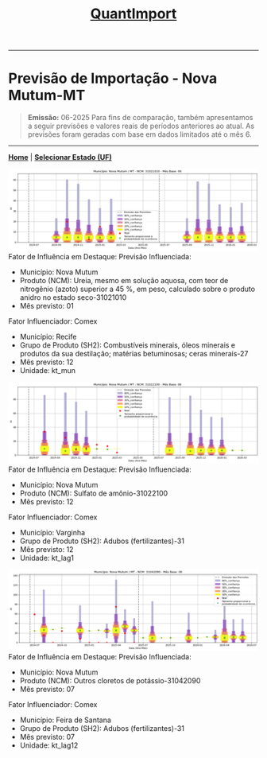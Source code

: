 <header>
    <h1><a href="https://quantimportbrazil.github.io/Sobre/">QuantImport</a></h1>
</header>

---

# Previsão de Importação - Nova Mutum-MT

> **Emissão:** 06-2025
> Para fins de comparação, também apresentamos a seguir previsões e valores reais de períodos anteriores ao atual.
> As previsões foram geradas com base em dados limitados até o mês 6.

---

**[Home](https://quantimportbrazil.github.io/Sobre/)** | **[Selecionar Estado (UF)](https://quantimportbrazil.github.io/Unidades_Federativas/)**


![Gráfico de Previsão](31021010.png)
Fator de Influência em Destaque:
Previsão Influenciada:
- Município: Nova Mutum
- Produto (NCM): Ureia, mesmo em solução aquosa, com teor de nitrogênio (azoto) superior a 45 %, em peso, calculado sobre o produto anidro no estado seco-31021010 
- Mês previsto: 01


Fator Influenciador: Comex
- Município: Recife
- Grupo de Produto (SH2): Combustíveis minerais, óleos minerais e produtos da sua destilação; matérias betuminosas; ceras minerais-27 
- Mês previsto: 12
- Unidade: kt_mun







![Gráfico de Previsão](31022100.png)
Fator de Influência em Destaque:
Previsão Influenciada:
- Município: Nova Mutum
- Produto (NCM): Sulfato de amônio-31022100 
- Mês previsto: 12


Fator Influenciador: Comex
- Município: Varginha
- Grupo de Produto (SH2): Adubos (fertilizantes)-31 
- Mês previsto: 12
- Unidade: kt_lag1







![Gráfico de Previsão](31042090.png)
Fator de Influência em Destaque:
Previsão Influenciada:
- Município: Nova Mutum
- Produto (NCM): Outros cloretos de potássio-31042090 
- Mês previsto: 07


Fator Influenciador: Comex
- Município: Feira de Santana
- Grupo de Produto (SH2): Adubos (fertilizantes)-31 
- Mês previsto: 07
- Unidade: kt_lag12





